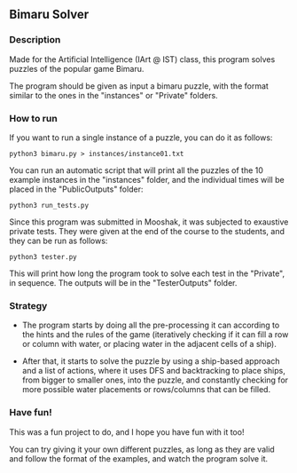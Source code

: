 ## Bimaru Solver

### Description

Made for the Artificial Intelligence (IArt @ IST) class, this program solves puzzles of the popular game Bimaru.

The program should be given as input a bimaru puzzle, with the format similar to the ones in the "instances" or "Private" folders.

### How to run

If you want to run a single instance of a puzzle, you can do it as follows:

```
python3 bimaru.py > instances/instance01.txt
```

You can run an automatic script that will print all the puzzles of the 10 example instances in the "instances" folder, and
the individual times will be placed in the "PublicOutputs" folder:

```
python3 run_tests.py
```

Since this program was submitted in Mooshak, it was subjected to exaustive private tests.
They were given at the end of the course to the students, and they can be run as follows:

```
python3 tester.py
```

This will print how long the program took to solve each test in the "Private", in sequence. The outputs will be in the "TesterOutputs" folder.

### Strategy

* The program starts by doing all the pre-processing it can according to the hints and the rules of the game (iteratively checking if it can fill
a row or column with water, or placing water in the adjacent cells of a ship). 

* After that, it starts to solve the puzzle by using a ship-based approach and a list of actions, where it uses DFS and backtracking to place
ships, from bigger to smaller ones, into the puzzle, and constantly checking for more possible water placements or rows/columns that can be filled.


### Have fun!

This was a fun project to do, and I hope you have fun with it too! 

You can try giving it your own different puzzles, as long as they are valid and follow the format of the examples, and watch the program solve it.